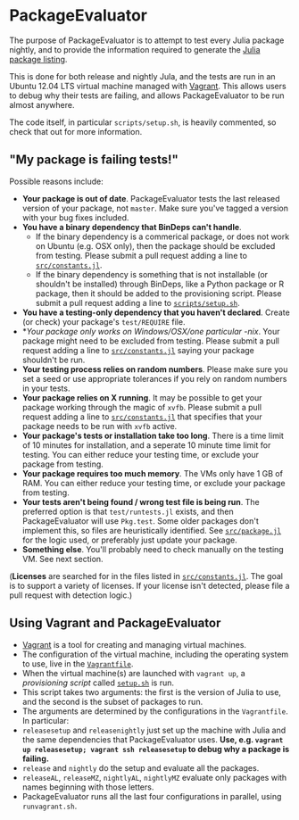 PackageEvaluator
================

The purpose of PackageEvaluator is to attempt to test every Julia package nightly, and to provide the information required to generate the [Julia package listing](http://pkg.julialang.org/).

This is done for both release and nightly Jula, and the tests are run in an Ubuntu 12.04 LTS virtual machine managed with [Vagrant](https://www.vagrantup.com/). This allows users to debug why their tests are failing, and allows PackageEvaluator to be run almost anywhere.

The code itself, in particular `scripts/setup.sh`, is heavily commented, so check that out for more information.

## "My package is failing tests!"

Possible reasons include:

* **Your package is out of date**. PackageEvaluator tests the last released version of your package, not `master`. Make sure you've tagged a version with your bug fixes included.
* **You have a binary dependency that BinDeps can't handle**.
  * If the binary dependency is a commerical package, or does not work on Ubuntu (e.g. OSX only), then the package should be excluded from testing. Please submit a pull request adding a line to [`src/constants.jl`](https://github.com/IainNZ/PackageEvaluator.jl/blob/master/src/constants.jl).
  * If the binary dependency is something that is not installable (or shouldn't be installed) through BinDeps, like a Python package or R package, then it should be added to the provisioning script. Please submit a pull request adding a line to [`scripts/setup.sh`](https://github.com/IainNZ/PackageEvaluator.jl/blob/master/scripts/setup.sh).
* **You have a testing-only dependency that you haven't declared**. Create (or check) your package's `test/REQUIRE` file.
* **Your package only works on Windows/OSX/one particular *-nix**. Your package might need to be excluded from testing. Please submit a pull request adding a line to [`src/constants.jl`](https://github.com/IainNZ/PackageEvaluator.jl/blob/master/src/constants.jl) saying your package shouldn't be run.
* **Your testing process relies on random numbers**. Please make sure you set a seed or use appropriate tolerances if you rely on random numbers in your tests.
* **Your package relies on X running**. It may be possible to get your package working through the magic of `xvfb`. Please submit a pull request adding a line to [`src/constants.jl`](https://github.com/IainNZ/PackageEvaluator.jl/blob/master/src/constants.jl) that specifies that your package needs to be run with `xvfb` active.
* **Your package's tests or installation take too long**. There is a time limit of 10 minutes for installation, and a seperate 10 minute time limit for testing. You can either reduce your testing time, or exclude your package from testing.
* **Your package requires too much memory**. The VMs only have 1 GB of RAM. You can either reduce your testing time, or exclude your package from testing.
* **Your tests aren't being found / wrong test file is being run**. The preferred option is that `test/runtests.jl` exists, and then PackageEvaluator will use `Pkg.test`. Some older packages don't implement this, so files are heuristically identified. See [`src/package.jl`](https://github.com/IainNZ/PackageEvaluator.jl/blob/master/src/package.jl) for the logic used, or preferably just update your package.
* **Something else**. You'll probably need to check manually on the testing VM. See next section.

(**Licenses** are searched for in the files listed in [`src/constants.jl`](https://github.com/IainNZ/PackageEvaluator.jl/blob/master/src/constants.jl). The goal is to support a variety of licenses. If your license isn't detected, please file a pull request with detection logic.)

## Using Vagrant and PackageEvaluator

* [Vagrant](https://www.vagrantup.com/) is a tool for creating and managing virtual machines.
* The configuration of the virtual machine, including the operating system to use, live in the [`Vagrantfile`](https://github.com/IainNZ/PackageEvaluator.jl/blob/master/scripts/Vagrantfile).
* When the virtual machine(s) are launched with `vagrant up`, a *provisioning script* called [`setup.sh`](https://github.com/IainNZ/PackageEvaluator.jl/blob/master/scripts/setup.sh) is run.
* This script takes two arguments: the first is the version of Julia to use, and the second is the subset of packages to run.
* The arguments are determined by the configurations in the `Vagrantfile`. In particular:
 * `releasesetup` and `releasenightly` just set up the machine with Julia and the same dependencies that PackageEvaluator uses. **Use, e.g. `vagrant up releasesetup; vagrant ssh releasesetup` to debug why a package is failing.**
 * `release` and `nightly` do the setup and evaluate all the packages.
 * `releaseAL`, `releaseMZ`, `nightlyAL`, `nightlyMZ` evaluate only packages with names beginning with those letters.
* PackageEvaluator runs all the last four configurations in parallel, using `runvagrant.sh`.
